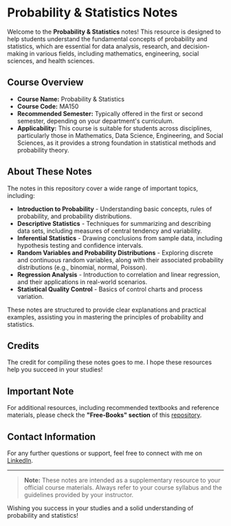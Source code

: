 # Probability & Statistics Notes

Welcome to the **Probability & Statistics** notes! This resource is designed to help students understand the fundamental concepts of probability and statistics, which are essential for data analysis, research, and decision-making in various fields, including mathematics, engineering, social sciences, and health sciences.

## Course Overview
- **Course Name:** Probability & Statistics
- **Course Code:** MA150
- **Recommended Semester:** Typically offered in the first or second semester, depending on your department's curriculum.
- **Applicability:** This course is suitable for students across disciplines, particularly those in Mathematics, Data Science, Engineering, and Social Sciences, as it provides a strong foundation in statistical methods and probability theory.

## About These Notes
The notes in this repository cover a wide range of important topics, including:
- **Introduction to Probability** - Understanding basic concepts, rules of probability, and probability distributions.
- **Descriptive Statistics** - Techniques for summarizing and describing data sets, including measures of central tendency and variability.
- **Inferential Statistics** - Drawing conclusions from sample data, including hypothesis testing and confidence intervals.
- **Random Variables and Probability Distributions** - Exploring discrete and continuous random variables, along with their associated probability distributions (e.g., binomial, normal, Poisson).
- **Regression Analysis** - Introduction to correlation and linear regression, and their applications in real-world scenarios.
- **Statistical Quality Control** - Basics of control charts and process variation.

These notes are structured to provide clear explanations and practical examples, assisting you in mastering the principles of probability and statistics.

## Credits
The credit for compiling these notes goes to me. I hope these resources help you succeed in your studies!

## Important Note
For additional resources, including recommended textbooks and reference materials, please check the **"Free-Books" section** of this [repository](https://github.com/GDSC-UMT/production-ready/tree/main).

## Contact Information
For any further questions or support, feel free to connect with me on [LinkedIn](https://www.linkedin.com/in/kaleemullah-y-404300261/).

---

> **Note:** These notes are intended as a supplementary resource to your official course materials. Always refer to your course syllabus and the guidelines provided by your instructor.

Wishing you success in your studies and a solid understanding of probability and statistics!
